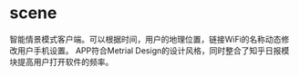 # scene
智能情景模式客户端。可以根据时间，用户的地理位置，链接WiFi的名称动态修改用户手机设置。
APP符合Metrial Design的设计风格，同时整合了知乎日报模块提高用户打开软件的频率。
